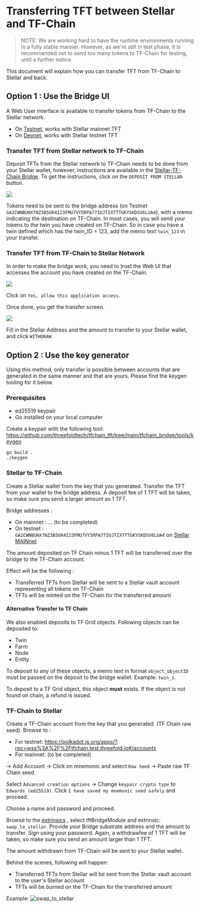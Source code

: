 # Transferring TFT between Stellar and TF-Chain

> NOTE: We are working hard to have the runtime environments running in a fully stable manner. However, as we're still in test phase, it is recommended not to send too many tokens to TF-Chain for testing, until a further notice.

This document will explain how you can transfer TFT from TF-Chain to Stellar and back.

## Option 1 : Use the Bridge UI

A Web User interface is available to transfer tokens from TF-Chain to the Stellar network. 

- On [Testnet](https://bridge.tfchain.test.threefold.io/), works with Stellar mainnet TFT
- On [Devnet](https://bridge.tfchain.dev.threefold.io/), works with Stellar testnet TFT

### Transfer TFT from Stellar network to TF-Chain

Deposit TFTs from the Stellar network to TF-Chain needs to be done from your Stellar wallet, however, instructions are available in the [Stellar-TF-Chain Bridge](https://bridge.tfchain.test.threefold.io/). To get the instructions, click on the `DEPOSIT FROM STELLAR` button. 

![](./img/tfgrid3_bridge_stellar_to_tfchain.png)

Tokens need to be sent to the bridge address (on Testnet `GA2CWNBUHX7NZ3B5GR4I23FMU7VY5RPA77IUJTIXTTTGKYSKDSV6LUA4`), with a memo indicating the destination on TF-Chain. In most cases, you will send your tokens to the twin you have created on TF-Chain. 
So in case you have a twin defined which has the twin_ID = 123, add the memo text `twin_123` in your transfer.  

### Transfer TFT from TF-Chain to Stellar Network

In order to make the bridge work, you need to trust the Web UI that accesses the account you have created on the TF-Chain. 

![](./img/tfgrid3_bridge_trust_ui.png)

Click on `Yes, allow this application access`.

Once done, you get the transfer screen. 

![](./img/tfgrid3_bridge_tfchain_to_stellar.png)

Fill in the Stellar Address and the amount to transfer to your Stellar wallet, and click `WITHDRAW`. 

## Option 2 : Use the key generator

Using this method, only transfer is possible between accounts that are generated in the same manner and that are yours. Please find the keygen tooling for it below. 

### Prerequisites

- ed25519 keypair
- Go installed on your local computer

Create a keypair with the following tool: https://github.com/threefoldtech/tfchain_tft/tree/main/tfchain_bridge/tools/keygen

```
go build .
./keygen
```

### Stellar to TF-Chain

Create a Stellar wallet from the key that you generated.
Transfer the TFT from your wallet to the bridge address. A deposit fee of 1 TFT will be taken, so make sure you send a larger amount as 1 TFT.

Bridge addresses : 
- On mainnet : ... (to be completed)
- On testnet : `GA2CWNBUHX7NZ3B5GR4I23FMU7VY5RPA77IUJTIXTTTGKYSKDSV6LUA4` on [Stellar MAINnet](https://stellar.expert/explorer/public)
<!--- - On devnet :  `GCMBZY4NGEV4CQYHJ6SXMRSTLTEOR2ERNKY6NH32LYCVDCN2E5CXZJOU` on [Stellar TESTnet](https://stellar.expert/explorer/testnet) -->

The amount deposited on TF Chain minus 1 TFT will be transferred over the bridge to the TF-Chain account.

Effect will be the following :
- Transferred TFTs from Stellar will be sent to a Stellar vault account representing all tokens on TF-Chain
- TFTs will be minted on the TF-Chain for the transferred amount

#### Alternative Transfer to TF Chain

We also enabled deposits to TF Grid objects. Following objects can be deposited to:

- Twin
- Farm
- Node
- Entity

To deposit to any of these objects, a memo text in format `object_objectID` must be passed on the deposit to the bridge wallet. Example: `twin_1`. 

To deposit to a TF Grid object, this object **must** exists. If the object is not found on chain, a refund is issued.

### TF-Chain to Stellar

Create a TF-Chain account from the key that you generated. (TF Chain raw seed).
Browse to : 
- For testnet: https://polkadot.js.org/apps/?rpc=wss%3A%2F%2Ftfchain.test.threefold.io#/accounts 
- For mainnet: (to be completed)
<!--- - For devnet: https://polkadot.js.org/apps/?rpc=wss%3A%2F%2Ftfchain.dev.threefold.io#/accounts -->

-> Add Account -> Click on mnemonic and select `Raw Seed` -> Paste raw TF Chain seed.

Select `Advanced creation options` -> Change `keypair crypto type` to `Edwards (ed25519)`. Click `I have saved my mnemonic seed safely` and proceed.

Choose a name and password and proceed.

Browse to the [extrinsics](https://polkadot.js.org/apps/?rpc=wss%3A%2F%2Ftfchain.test.threefold.io#/extrinsics) <!--- or [Devnet](https://polkadot.js.org/apps/?rpc=wss%3A%2F%2Ftfchain.dev.threefold.io#/extrinsics) -->, select tftBridgeModule and extrinsic: `swap_to_stellar`. Provide your Bridge substrate address and the amount to transfer. Sign using your password.
Again, a withdrawfee of 1 TFT will be taken, so make sure you send an amount larger than 1 TFT.

The amount withdrawn from TF-Chain will be sent to your Stellar wallet.

Behind the scenes, following will happen:
- Transferred TFTs from Stellar will be sent from the Stellar vault account to the user's Stellar account
- TFTs will be burned on the TF-Chain for the transferred amount

Example: ![swap_to_stellar](img/swap_to_stellar.png)
